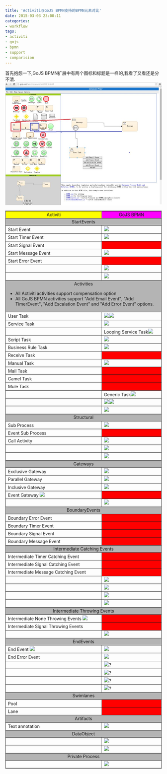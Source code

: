 ```yaml
---
title: 'Activiti与GoJS BPMN支持的BPMN元素对比'
date: 2015-03-03 23:00:11
categories: 
- workflow
tags: 
- activiti
- gojs
- bpmn
- support
- comparision
---
```

首先抱怨一下,GoJS BPMN扩展中有两个图标和标题是一样的,我看了又看还是分不清. 
![Activiti与GoJS BPMN支持的BPMN元素对比](/images/2015/3/0026uWfMgy6Qrx7E3ic44.jpg)
<table border="1" cellpadding="0" cellspacing="0" frame="border" rules="all" summary="" style="border-collapse: collapse; border-width: 1px; margin-top: 0pt;min-width:400px"><tbody><tr><td style="background-color: rgb(255, 255, 0);text-align: center">Activiti</td><td style="background-color: rgb(255, 0, 255);text-align: center">GoJS BPMN</td></tr><tr><td colspan="2" style="background-color: rgb(180, 180, 180);text-align: center">StartEvents</td></tr><tr><td>Start Event <img src="/content/images/2015/3/0026uWfMgy6QqRSt8k050.png" width="16" height="16"></td><td><img src="/content/images/2015/3/0026uWfMgy6QqSChzRK28.png" height="32"></td></tr><tr><td>Start Timer Event <img src="/content/images/2015/3/0026uWfMgy6QqRYQyIc3c.png" width="16" height="16"></td><td><img src="/content/images/2015/3/0026uWfMgy6QqWsvaxt4b.png" height="32"></td></tr><tr><td>Start Signal Event <img src="/content/images/2015/3/0026uWfMgy6QqS0Tkb709.png" width="16" height="16"></td><td style="background-color: rgb(255, 0, 0);"></td></tr><tr><td>Start Message Event <img src="/content/images/2015/3/0026uWfMgy6QqS1wc677b.png" width="16" height="16"></td><td><img src="/content/images/2015/3/0026uWfMgy6QqZXBeNYba.png" height="32"></td></tr><tr><td>Start Error Event <img src="/content/images/2015/3/0026uWfMgy6QqS2j9ehe1.png" width="16" height="16"></td><td style="background-color: rgb(255, 0, 0);"></td></tr><tr><td></td><td><img src="/content/images/2015/3/0026uWfMgy6QrAfQyNj09.png" height="32"></td></tr><tr><td></td><td><img src="/content/images/2015/3/0026uWfMgy6QrAikTZy84.png" height="32"></td></tr><tr><td colspan="2" style="background-color: rgb(180, 180, 180);text-align: center">Activities<ul style="text-align: left"><li>All Activiti activities support compensation option</li><li>All GoJS BPMN activities support "Add Email Event", "Add TimerEvent", "Add Escalation Event" and "Add Error Event" options.</li></ul></td></tr><tr><td>User Task <img src="/content/images/2015/3/0026uWfMgy6Qr4pxHZW74.png" width="16" height="16"></td><td><img src="/content/images/2015/3/0026uWfMgy6Qr59HpCB15.png" height="32"><img src="/content/images/2015/3/0026uWfMgy6Qsa9yBBse6.png" height="32"></td></tr><tr><td>Service Task <img src="/content/images/2015/3/0026uWfMgy6Qr4swpRE62.png" width="16" height="16"></td><td><img src="/content/images/2015/3/0026uWfMgy6Qr5cBaRZf3.png" height="32"></td></tr><tr><td></td><td>Looping Service Task<img src="/content/images/2015/3/0026uWfMgy6QruGr72m76.png" height="32"></td></tr><tr><td>Script Task <img src="/content/images/2015/3/0026uWfMgy6Qr4srBpW04.png" width="16" height="16"></td><td><img src="/content/images/2015/3/0026uWfMgy6Qr5fKhrYaa.png" height="32"></td></tr><tr><td>Business Rule Task <img src="/content/images/2015/3/0026uWfMgy6Qr4sfojKb0.png" width="16" height="16"></td><td><img src="/content/images/2015/3/0026uWfMgy6Qr5i5i559b.png" height="32"></td></tr><tr><td>Receive Task <img src="/content/images/2015/3/0026uWfMgy6Qr4soeI525.png" width="16" height="16"></td><td style="background-color: rgb(255, 0, 0);"></td></tr><tr><td>Manual Task <img src="/content/images/2015/3/0026uWfMgy6Qr4sjRl254.png" width="16" height="16"></td><td><img src="/content/images/2015/3/0026uWfMgy6Qr5tciKq16.png" height="32"></td></tr><tr><td>Mail Task <img src="/content/images/2015/3/0026uWfMgy6Qr4su33P09.png" width="16" height="16"></td><td style="background-color: rgb(255, 0, 0);"></td></tr><tr><td>Camel Task <img src="/content/images/2015/3/0026uWfMgy6Qr4shBWZ55.png" width="16" height="16"></td><td style="background-color: rgb(255, 0, 0);"></td></tr><tr><td>Mule Task <img src="/content/images/2015/3/0026uWfMgy6Qr4slWwz23.png" width="16" height="16"></td><td style="background-color: rgb(255, 0, 0);"></td></tr><tr><td></td><td>Generic Task<img src="/content/images/2015/3/0026uWfMgy6QsarSYf254.png" height="32"></td></tr><tr><td></td><td><img src="/content/images/2015/3/0026uWfMgy6Qsaz0kIB0d.png" height="32"><img src="/content/images/2015/3/0026uWfMgy6QsaEdRSYfc.png" height="32"></td></tr><tr><td></td><td><img src="/content/images/2015/3/0026uWfMgy6QsaviLA79b.png" height="32"></td></tr><tr><td colspan="2" style="background-color: rgb(180, 180, 180);text-align: center">Structural</td></tr><tr><td>Sub Process <img src="/content/images/2015/3/0026uWfMgy6QrqoabaH73.png" width="16" height="16"></td><td><img src="/content/images/2015/3/0026uWfMgy6QrvLQJB1db.png" height="32"></td></tr><tr><td>Event Sub Process <img src="/content/images/2015/3/0026uWfMgy6QrqqwPWu16.png" width="16" height="16"></td><td style="background-color: rgb(255, 0, 0);"></td></tr><tr><td>Call Activity <img src="/content/images/2015/3/0026uWfMgy6QrqsogdE0e.png" width="16" height="16"></td><td><img src="/content/images/2015/3/0026uWfMgy6QrvB7HEj67.png" height="32"></td></tr><tr><td></td><td><img src="/content/images/2015/3/0026uWfMgy6QrvTRwjid4.png" height="32"></td></tr><tr><td></td><td><img src="/content/images/2015/3/0026uWfMgy6QrvYhPTT6d.png" height="32"></td></tr><tr><td colspan="2" style="background-color: rgb(180, 180, 180);text-align: center">Gateways</td></tr><tr><td>Exclusive Gateway <img src="/content/images/2015/3/0026uWfMgy6Qrqb8nUV15.png" width="16" height="16"></td><td><img src="/content/images/2015/3/0026uWfMgy6QrrZjI9q90.png" height="32"></td></tr><tr><td>Parallel Gateway <img src="/content/images/2015/3/0026uWfMgy6QrqckKcO72.png" width="16" height="16"></td><td><img src="/content/images/2015/3/0026uWfMgy6Qrs3nSXde7.png" height="32"></td></tr><tr><td>Inclusive Gateway <img src="/content/images/2015/3/0026uWfMgy6QrqdvcWja7.png" width="16" height="16"></td><td><img src="/content/images/2015/3/0026uWfMgy6Qrs73itW20.png" height="32"></td></tr><tr><td>Event Gateway <img src="/content/images/2015/3/0026uWfMgy6QrqeIRZ8a2.png"></td><td style="background-color: rgb(255, 0, 0);text-align: center"></td></tr><tr><td></td><td><img src="/content/images/2015/3/0026uWfMgy6QrtCf0bPe5.png" height="32"></td></tr><tr><td colspan="2" style="background-color: rgb(180, 180, 180);text-align: center">BoundaryEvents</td></tr><tr><td>Boundary Error Event <img src="/content/images/2015/3/0026uWfMgy6Qrq5bFU6b2.png" width="16" height="16"></td><td style="background-color: rgb(255, 0, 0);"></td></tr><tr><td>Boundary Timer Event <img src="/content/images/2015/3/0026uWfMgy6QrpXPJeGfa.png" width="16" height="16"></td><td style="background-color: rgb(255, 0, 0);"></td></tr><tr><td>Boundary Signal Event <img src="/content/images/2015/3/0026uWfMgy6QrpZQ1ZDc1.png" width="16" height="16"></td><td style="background-color: rgb(255, 0, 0);"></td></tr><tr><td>Boundary Message Event <img src="/content/images/2015/3/0026uWfMgy6Qrq1zbk985.png" width="16" height="16"></td><td style="background-color: rgb(255, 0, 0);"></td></tr><tr><td colspan="2" style="background-color: rgb(180, 180, 180);text-align: center">Intermediate Catching Events</td></tr><tr><td>Intermediate Timer Catching Event <img src="/content/images/2015/3/0026uWfMgy6QrpXPJeGfa.png" width="16" height="16"></td><td style="background-color: rgb(255, 0, 0);"></td></tr><tr><td>Intermediate Signal Catching Event <img src="/content/images/2015/3/0026uWfMgy6QrpZQ1ZDc1.png" width="16" height="16"></td><td style="background-color: rgb(255, 0, 0);"></td></tr><tr><td>Intermediate Message Catching Event <img src="/content/images/2015/3/0026uWfMgy6Qrq1zbk985.png" width="16" height="16"></td><td style="background-color: rgb(255, 0, 0);"></td></tr><tr><td></td><td><img src="/content/images/2015/3/0026uWfMgy6QrBwS6zV3b.png" height="32"></td></tr><tr><td></td><td><img src="/content/images/2015/3/0026uWfMgy6QrBB2xIUc4.png" height="32"></td></tr><tr><td></td><td><img src="/content/images/2015/3/0026uWfMgy6Qs9H9czZ2f.png" height="32"></td></tr><tr><td></td><td><img src="/content/images/2015/3/0026uWfMgy6Qs9QNAmr97.png" height="32"></td></tr><tr><td colspan="2" style="background-color: rgb(180, 180, 180);text-align: center">Intermediate Throwing Events</td></tr><tr><td>Intermediate None Throwing Events <img src="/content/images/2015/3/0026uWfMgy6QrpS3ZO800.png"></td><td style="background-color: rgb(255, 0, 0);"></td></tr><tr><td>Intermediate Signal Throwing Events <img src="/content/images/2015/3/0026uWfMgy6QrpTeSME40.png" width="16" height="16"></td><td style="background-color: rgb(255, 0, 0);"></td></tr><tr><td></td><td><img src="/content/images/2015/3/0026uWfMgy6Qs9UvN25ad.png" height="32"></td></tr><tr><td colspan="2" style="background-color: rgb(180, 180, 180);text-align: center">EndEvents</td></tr><tr><td>End Event <img src="/content/images/2015/3/0026uWfMgy6QrjA1MfL29.png"></td><td><img src="/content/images/2015/3/0026uWfMgy6QrzTJbAb57.png" height="32"></td></tr><tr><td>End Error Event <img src="/content/images/2015/3/0026uWfMgy6QrjBAxRz0d.png" width="16" height="16"></td><td><img src="/content/images/2015/3/0026uWfMgy6QrA0cLFzad.png" height="32"></td></tr><tr><td></td><td><img src="/content/images/2015/3/0026uWfMgy6QrAJUsKgf4.png" height="32">?</td></tr><tr><td></td><td><img src="/content/images/2015/3/0026uWfMgy6QrAO2jSBd5.png" height="32">?</td></tr><tr><td></td><td><img src="/content/images/2015/3/0026uWfMgy6QrBdI1eP2b.png" height="32">?</td></tr><tr><td></td><td><img src="/content/images/2015/3/0026uWfMgy6QrBhDbDwb6.png" height="32">?</td></tr><tr><td colspan="2" style="background-color: rgb(180, 180, 180);text-align: center">Swimlanes</td></tr><tr><td>Pool <img src="/content/images/2015/3/0026uWfMgy6QrjJF2Da6c.png" width="16" height="16"></td><td style="background-color: rgb(255, 0, 0);"></td></tr><tr><td>Lane <img src="/content/images/2015/3/0026uWfMgy6QrjKspyt1d.png" width="16" height="16"></td><td style="background-color: rgb(255, 0, 0);"></td></tr><tr><td colspan="2" style="background-color: rgb(180, 180, 180);text-align: center">Artifacts</td></tr><tr><td>Text annotation<img src="/content/images/2015/3/0026uWfMgy6QrjHEmfGf4.png" width="16" height="16"></td><td><img src="/content/images/2015/3/0026uWfMgy6QrrhyEQIc4.png"></td></tr><tr><td colspan="2" style="background-color: rgb(180, 180, 180);text-align: center">DataObject</td></tr><tr><td></td><td><img src="/content/images/2015/3/0026uWfMgy6QrrUZMyT2b.png" height="32"></td></tr><tr><td></td><td><img src="/content/images/2015/3/0026uWfMgy6QrrGEDuOd2.png" height="32"></td></tr><tr><td colspan="2" style="background-color: rgb(180, 180, 180);text-align: center">Private Process</td></tr><tr><td></td><td><img src="/content/images/2015/3/0026uWfMgy6QrvmmyK03c.png" height="32"></td></tr></tbody></table>